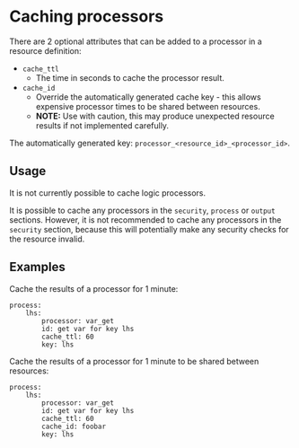 Caching processors
==================

There are 2 optional attributes that can be added to a processor in a resource
definition:

* `cache_ttl`
    * The time in seconds to cache the processor result.
* `cache_id`
    * Override the automatically generated cache key - this allows expensive
      processor times to be shared between resources.
    * **NOTE:** Use with caution, this may produce unexpected resource results
      if not implemented carefully.

The automatically generated key: `processor_<resource_id>_<processor_id>`.

Usage
-----

It is not currently possible to cache logic processors.

It is possible to cache any processors in the `security`, `process` or `output`
sections. However, it is not recommended to cache any processors in the
`security` section, because this will potentially make any security checks for
the resource invalid.

Examples
--------

Cache the results of a processor for 1 minute:

    process:
        lhs:
            processor: var_get
            id: get var for key lhs 
            cache_ttl: 60
            key: lhs

Cache the results of a processor for 1 minute to be shared between resources:

    process:
        lhs:
            processor: var_get
            id: get var for key lhs 
            cache_ttl: 60
            cache_id: foobar
            key: lhs

